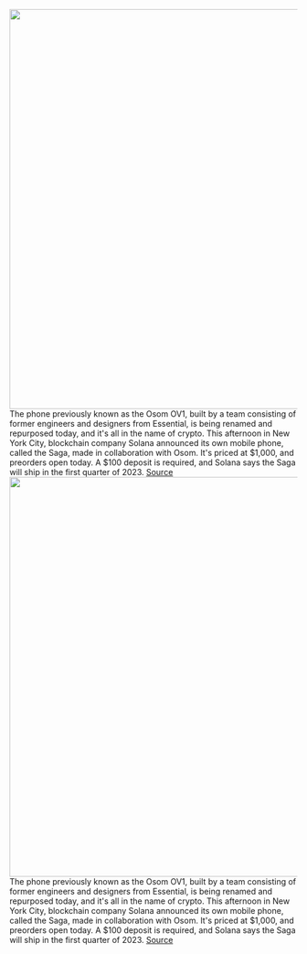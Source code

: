 <img src='https://cdn.vox-cdn.com/thumbor/9dKyqRKRP-5px_rFVotVnxK5fUk=/0x0:2040x1360/1200x800/filters:focal(857x517:1183x843)/cdn.vox-cdn.com/uploads/chorus_image/image/71009255/DSCF8210.0.jpg' width='700px' /><br/>
The phone previously known as the Osom OV1, built by a team consisting of former engineers and designers from Essential, is being renamed and repurposed today, and it's all in the name of crypto. This afternoon in New York City, blockchain company Solana announced its own mobile phone, called the Saga, made in collaboration with Osom. It's priced at $1,000, and preorders open today. A $100 deposit is required, and Solana says the Saga will ship in the first quarter of 2023.
<a href='https://www.theverge.com/2022/6/23/23180421/osom-solana-saga-android-crypto-phone-announced-sms'> Source <a/><img src='https://cdn.vox-cdn.com/thumbor/9dKyqRKRP-5px_rFVotVnxK5fUk=/0x0:2040x1360/1200x800/filters:focal(857x517:1183x843)/cdn.vox-cdn.com/uploads/chorus_image/image/71009255/DSCF8210.0.jpg' width='700px' /><br/>
The phone previously known as the Osom OV1, built by a team consisting of former engineers and designers from Essential, is being renamed and repurposed today, and it's all in the name of crypto. This afternoon in New York City, blockchain company Solana announced its own mobile phone, called the Saga, made in collaboration with Osom. It's priced at $1,000, and preorders open today. A $100 deposit is required, and Solana says the Saga will ship in the first quarter of 2023.
<a href='https://www.theverge.com/2022/6/23/23180421/osom-solana-saga-android-crypto-phone-announced-sms'> Source <a/>